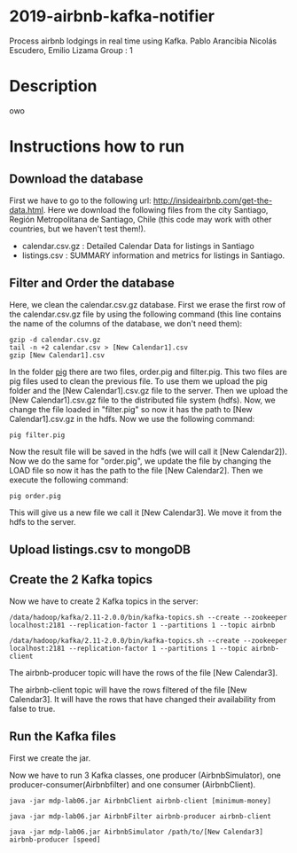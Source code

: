 # 2019-airbnb-kafka-notifier
Process airbnb lodgings in real time using Kafka. Pablo Arancibia Nicolás Escudero, Emilio Lizama Group : 1

# Description
owo

# Instructions how to run

## Download the database

First we have to go to the following url: http://insideairbnb.com/get-the-data.html.
Here we download the following files from the city Santiago, Región Metropolitana de Santiago, Chile (this code may work with other countries, but we haven't test them!).
- calendar.csv.gz : Detailed Calendar Data for listings in Santiago
- listings.csv : SUMMARY information and metrics for listings in Santiago.

## Filter and Order the database

Here, we clean the calendar.csv.gz database. First we erase the first row of the calendar.csv.gz file by using the following command (this line contains the name of the columns of the database, we don't need them):

```
gzip -d calendar.csv.gz 
tail -n +2 calendar.csv > [New Calendar1].csv
gzip [New Calendar1].csv
```
In the folder [pig](./pig) there are two files, order.pig and filter.pig. This two files are pig files used to clean the previous file. 
To use them we upload the pig folder and the [New Calendar1].csv.gz file to the server. Then we upload the [New Calendar1].csv.gz file to the distributed file system (hdfs). Now, we change the file loaded in "filter.pig" so now it has the path to [New Calendar1].csv.gz in the hdfs. Now we use the following command:
```
pig filter.pig
```
Now the result file will be saved in the hdfs (we will call it [New Calendar2]). Now we do the same for "order.pig", we update the file by changing the LOAD file so now it has the path to the file [New Calendar2]. Then we execute the following command:
```
pig order.pig
```
This will give us a new file we call it [New Calendar3]. We move it from the hdfs to the server.

## Upload listings.csv to mongoDB


## Create the 2 Kafka topics

Now we have to create 2 Kafka topics in the server: 
```
/data/hadoop/kafka/2.11-2.0.0/bin/kafka-topics.sh --create --zookeeper localhost:2181 --replication-factor 1 --partitions 1 --topic airbnb

/data/hadoop/kafka/2.11-2.0.0/bin/kafka-topics.sh --create --zookeeper localhost:2181 --replication-factor 1 --partitions 1 --topic airbnb-client
```
The airbnb-producer topic will have the rows of the file [New Calendar3].

The airbnb-client topic will have the rows filtered of the file [New Calendar3]. It will have the rows that have changed their availability from false to true.

## Run the Kafka files

First we create the jar.

Now we have to run 3 Kafka classes, one producer (AirbnbSimulator), one producer-consumer(Airbnbfilter) and one consumer (AirbnbClient).

```
java -jar mdp-lab06.jar AirbnbClient airbnb-client [minimum-money]

java -jar mdp-lab06.jar AirbnbFilter airbnb-producer airbnb-client

java -jar mdp-lab06.jar AirbnbSimulator /path/to/[New Calendar3] airbnb-producer [speed]
```
